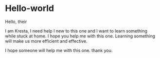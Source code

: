 # Hello-world

Hello, their

I am Kresta, I need help I new to this one and I want to learn something while stuck at home. I hope you help me with this one. Learning something will make us more efficient and effective.

I hope someone will help me with this one. thank you.

